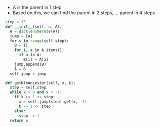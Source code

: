 * A is the parent in 1 step
* Based on this, we can find the parent in 2 steps, ... parent in 4 steps

```py
step = 15
def __init__(self, n, A):
  A = dict(enumerate(A))
  jump = [A]
  for s in range(self.step):
    B = {}
    for i, a in A.items():
      if a in A:
        B[i] = A[a]
    jump.append(B)
    A = B
  self.jump = jump

def getKthAncestor(self, x, k):
  step = self.step
  while k > 0 and x > -1:
    if k >= 1 << step:
      x = self.jump[step].get(x, -1)
      k -= 1 << step
    else:
      step -= 1
  return x
```
